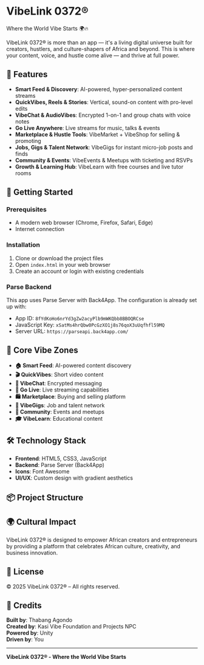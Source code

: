 # VibeLink 0372®

Where the World Vibe Starts 🌍🔥

VibeLink 0372® is more than an app — it's a living digital universe built for creators, hustlers, and culture-shapers of Africa and beyond. This is where your content, voice, and hustle come alive — and thrive at full power.

## 🌟 Features

- **Smart Feed & Discovery**: AI-powered, hyper-personalized content streams
- **QuickVibes, Reels & Stories**: Vertical, sound-on content with pro-level edits
- **VibeChat & AudioVibes**: Encrypted 1-on-1 and group chats with voice notes
- **Go Live Anywhere**: Live streams for music, talks & events
- **Marketplace & Hustle Tools**: VibeMarket + VibeShop for selling & promoting
- **Jobs, Gigs & Talent Network**: VibeGigs for instant micro-job posts and finds
- **Community & Events**: VibeEvents & Meetups with ticketing and RSVPs
- **Growth & Learning Hub**: VibeLearn with free courses and live tutor rooms

## 🚀 Getting Started

### Prerequisites

- A modern web browser (Chrome, Firefox, Safari, Edge)
- Internet connection

### Installation

1. Clone or download the project files
2. Open `index.html` in your web browser
3. Create an account or login with existing credentials

### Parse Backend

This app uses Parse Server with Back4App. The configuration is already set up with:

- App ID: `8fYdKoHo6nrYd3gZw2acyPlb9mWKQbb8BBOQRCse`
- JavaScript Key: `xSatMs4hrQbw0PcGzXO1j8s76qoX3uUqfhfl59MQ`
- Server URL: `https://parseapi.back4app.com/`

## 📱 Core Vibe Zones

- **🏠 Smart Feed**: AI-powered content discovery
- **🎬 QuickVibes**: Short video content
- **💬 VibeChat**: Encrypted messaging
- **🔴 Go Live**: Live streaming capabilities
- **🛍 Marketplace**: Buying and selling platform
- **💼 VibeGigs**: Job and talent network
- **🎉 Community**: Events and meetups
- **🎓 VibeLearn**: Educational content

## 🛠️ Technology Stack

- **Frontend**: HTML5, CSS3, JavaScript
- **Backend**: Parse Server (Back4App)
- **Icons**: Font Awesome
- **UI/UX**: Custom design with gradient aesthetics

## 📦 Project Structure

## 🌍 Cultural Impact

VibeLink 0372® is designed to empower African creators and entrepreneurs by providing a platform that celebrates African culture, creativity, and business innovation.

## 📄 License

© 2025 VibeLink 0372® – All rights reserved.

## 👥 Credits

**Built by**: Thabang Agondo  
**Created by**: Kasi Vibe Foundation and Projects NPC  
**Powered by**: Unity  
**Driven by**: You

---

**VibeLink 0372® - Where the World Vibe Starts**
